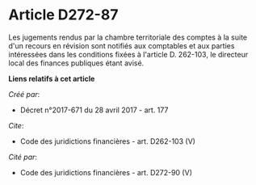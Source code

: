 # Article D272-87

Les jugements rendus par la chambre territoriale des comptes à la suite d'un recours en révision sont notifiés aux comptables
et aux parties intéressées dans les conditions fixées à l'article D. 262-103, le directeur local des finances publiques étant
avisé.

**Liens relatifs à cet article**

_Créé par_:

  - Décret n°2017-671 du 28 avril 2017 - art. 177

_Cite_:

  - Code des juridictions financières - art. D262-103 (V)

_Cité par_:

  - Code des juridictions financières - art. D272-90 (V)
